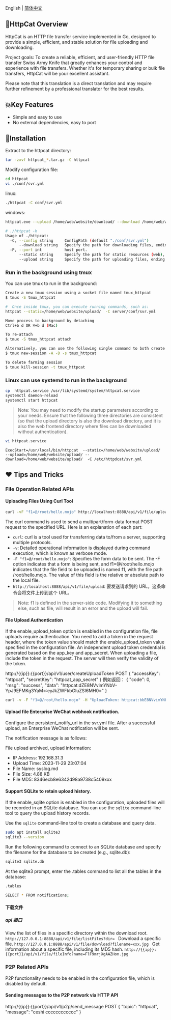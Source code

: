 English | [简体中文](README-CN.md)

## 🚀HttpCat Overview
HttpCat is an HTTP file transfer service implemented in Go, designed to provide a simple, efficient, and stable solution for file uploading and downloading.

Project goals: To create a reliable, efficient, and user-friendly HTTP file transfer Swiss Army Knife that greatly enhances your control and experience with file transfers. Whether it's for temporary sharing or bulk file transfers, HttpCat will be your excellent assistant.

Please note that this translation is a direct translation and may require further refinement by a professional translator for the best results.


## 💥Key Features
* Simple and easy to use
* No external dependencies, easy to port

## 🎉Installation
Extract to the httpcat directory:
```bash
tar -zxvf httpcat_*.tar.gz -C httpcat
```

Modify configuration file:
```bash
cd httpcat
vi ./conf/svr.yml
```

linux:
```bash
./httpcat -C conf/svr.yml
```

windows:
```bash
httpcat.exe --upload /home/web/website/download/ --download /home/web/website/download/ -C F:\open_code\httpcat\server\conf\svr.yml
```

```bash
# ./httpcat -h
Usage of ./httpcat:
  -C, --config string     ConfigPath (default "./conf/svr.yml")
      --download string   Specify the path for downloading files, ending with a forward slash (/) (default "./website/download/")
  -P, --port int          host port.
      --static string     Specify the path for static resources (web), ending with a forward slash (/) (default "./website/static/")
      --upload string     Specify the path for uploading files, ending with a forward slash (/) (default "./website/upload/")
```


### Run in the background using tmux
You can use tmux to run in the background:
```bash
Create a new tmux session using a socket file named tmux_httpcat
$ tmux -S tmux_httpcat

#  Once inside tmux, you can execute running commands, such as:
httpcat --static=/home/web/website/upload/  -C server/conf/svr.yml

Move process to background by detaching
Ctrl+b d OR ⌘+b d (Mac)

To re-attach
$ tmux -S tmux_httpcat attach

Alternatively, you can use the following single command to both create (if not exists already) and attach to a session:
$ tmux new-session -A -D -s tmux_httpcat

To delete farming session
$ tmux kill-session -t tmux_httpcat
```


### Linux can use systemd to run in the background
```bash
cp  httpcat.service /usr/lib/systemd/system/httpcat.service
systemctl daemon-reload
systemctl start httpcat
```

> Note: You may need to modify the startup parameters according to your needs. 
> Ensure that the following three directories are consistent (so that the upload directory is also the download directory, 
> and it is also the web frontend directory where files can be downloaded without authentication).

```bash
vi httpcat.service
```
```
ExecStart=/usr/local/bin/httpcat  --static=/home/web/website/upload/  --upload=/home/web/website/upload/ --download=/home/web/website/upload/  -C /etc/httpdcat/svr.yml
```


## ❤ Tips and Tricks
### File Operation Related APIs
#### Uploading Files Using Curl Tool
```bash
curl -vF "f1=@/root/hello.mojo" http://localhost:8888/api/v1/file/upload
```
The curl command is used to send a multipart/form-data format POST request to the specified URL. Here is an explanation of each part:
- `curl`:  curl is a tool used for transferring data to/from a server, supporting multiple protocols.
- `-v`: Detailed operational information is displayed during command execution, which is known as verbose mode.
- `-F "f1=@/root/hello.mojo"`: Specifies the form data to be sent. The -F option indicates that a form is being sent, and f1=@/root/hello.mojo indicates that the file field to be uploaded is named f1, with the file path /root/hello.mojo. The value of this field is the relative or absolute path to the local file.
- `http://localhost:8888/api/v1/file/upload`: 要发送请求到的 URL，这条命令会将文件上传到这个 URL。

> Note: f1 is defined in the server-side code. Modifying it to something else, such as file, will result in an error and the upload will fail.


#### File Upload Authentication
If the enable_upload_token option is enabled in the configuration file, file uploads require authentication. You need to add a token in the request header, where the token value should match the enable_upload_token value specified in the configuration file.
An independent upload token credential is generated based on the app_key and app_secret. When uploading a file, include the token in the request. The server will then verify the validity of the token.



http://{{ip}}:{{port}}/api/v1/user/createUploadToken
POST
{
"accessKey": "httpcat",
"secretKey": "httpcat_app_secret"
}
例如返回：
{
"code": 0,
"msg": "success",
"data": "httpcat:dZE8NVvimYNbV-YpJ9EFMKg3YaM=:eyJkZWFkbGluZSI6MH0="
}


```bash
curl -v -F "f1=@/root/hello.mojo" -H "UploadToken: httpcat:bbE8NVvimYNbV-CaJ9EFMKg3YaM=:eyJkZWFkbGluZSI6M15=" http://localhost:8888/api/v1/file/upload
```

####  Upload file Enterprise WeChat webhook notification.
Configure the persistent_notify_url in the svr.yml file. After a successful upload, an Enterprise WeChat notification will be sent.

The notification message is as follows:

File upload archived, upload information:
- IP Address: 192.168.31.3
- Upload Time: 2023-11-29 23:07:04
- File Name: syslog.md
- File Size: 4.88 KB
- File MD5: 8346ecb8e6342d98a9738c5409xxx

#### Support SQLite to retain upload history.
If the enable_sqlite option is enabled in the configuration, uploaded files will be recorded in an SQLite database. You can use the `sqlite` command-line tool to query the upload history records.

Use the `sqlite` command-line tool to create a database and query data.

```bash
sudo apt install sqlite3
sqlite3 --version
```

Run the following command to connect to an SQLite database and specify the filename for the database to be created (e.g., sqlite.db):
```bash
sqlite3 sqlite.db
```

At the sqlite3 prompt, enter the .tables command to list all the tables in the database:
```bash
.tables
```

```bash
SELECT * FROM notifications;
```


#### 下载文件
##### api 接口
View the list of files in a specific directory within the download root.
`http://127.0.0.1:8888/api/v1/file/listFiles?dir=
`
Download a specific file.
`http://127.0.0.1:8888/api/v1/file/download?filename=xxx.jpg
`
Get information about a specific file, including its MD5 hash.
`http://{{ip}}:{{port}}/api/v1/file/fileInfo?name=FlF9mrjXgAAZHon.jpg
`


### P2P Related APIs
P2P functionality needs to be enabled in the configuration file, which is disabled by default.

#### Sending messages to the P2P network via HTTP API
http://{{ip}}:{{port}}/api/v1/p2p/send_message
POST
{
"topic": "httpcat",
"message": "ceshi cccccccccccc"
}

